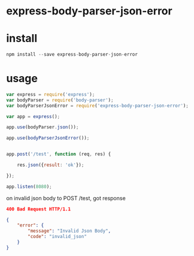 # express-body-parser-json-error

# install

```js
npm install --save express-body-parser-json-error
```

# usage

```js
var express = require('express');
var bodyParser = require('body-parser');
var bodyParserJsonError = require('express-body-parser-json-error');

var app = express();

app.use(bodyParser.json());

app.use(bodyParserJsonError());


app.post('/test', function (req, res) {

    res.json({result: 'ok'});

});

app.listen(8080);
```

on invalid json body to POST /test, got response

```json
400 Bad Request HTTP/1.1

{
    "error": {
        "message": "Invalid Json Body",
        "code": "invalid_json"
    }
}
```
